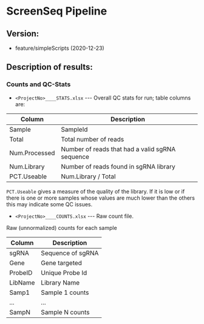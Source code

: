 # ScreenSeq Pipeline

## Version:

- feature/simpleScripts (2020-12-23)

## Description of results:

### Counts and QC-Stats

- `<ProjectNo>____STATS.xlsx` --- Overall QC stats for run; table columns are:

|Column | Description |
|-------|-------------|
|Sample | SampleId |
|Total  | Total number of reads |
|Num.Processed | Number of reads that had a valid sgRNA sequence |
|Num.Library | Number of reads found in sgRNA library |
|PCT.Useable | Num.Library / Total |

`PCT.Useable` gives a measure of the quality of the library. If it is low or if there is one or more samples whose values are much lower than the others this may indicate some QC issues.

- `<ProjectNo>____COUNTS.xlsx` --- Raw count file.

Raw (unnormalized) counts for each sample

|Column | Description |
|-------|-------------|
|sgRNA  | Sequence of sgRNA |
|Gene   | Gene targeted |
|ProbeID| Unique Probe Id |
|LibName| Library Name |
|Samp1  | Sample 1 counts |
|...    | ... |
|SampN  | Sample N counts |

